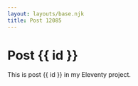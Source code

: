 ```yaml
---
layout: layouts/base.njk
title: Post 12085
---
```


# Post {{ id }}

This is post {{ id }} in my Eleventy project.
